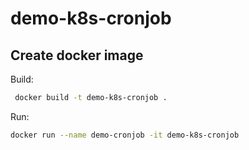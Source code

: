 # demo-k8s-cronjob


## Create docker image

Build:

```bash
 docker build -t demo-k8s-cronjob .
```

Run:

```bash
docker run --name demo-cronjob -it demo-k8s-cronjob
```